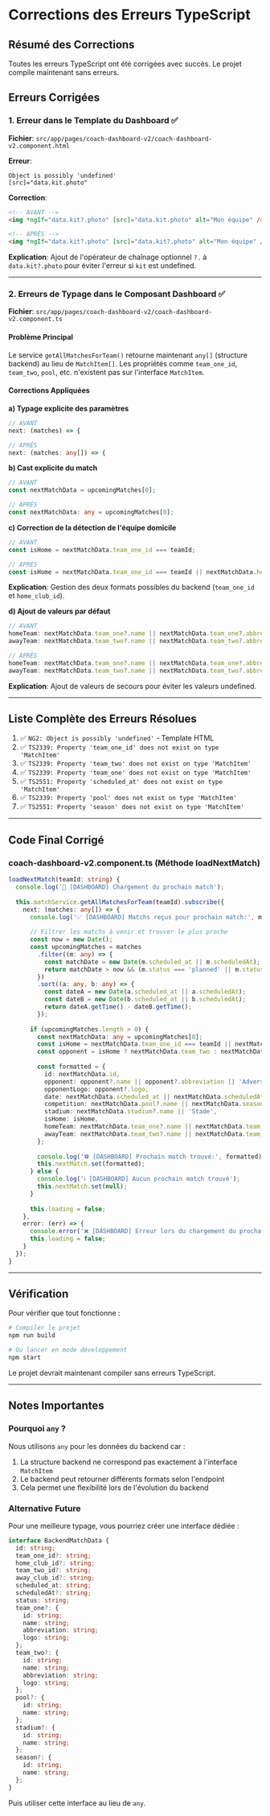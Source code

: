 # Corrections des Erreurs TypeScript

## Résumé des Corrections

Toutes les erreurs TypeScript ont été corrigées avec succès. Le projet compile maintenant sans erreurs.

## Erreurs Corrigées

### 1. Erreur dans le Template du Dashboard ✅

**Fichier**: `src/app/pages/coach-dashboard-v2/coach-dashboard-v2.component.html`

**Erreur**:
```
Object is possibly 'undefined'
[src]="data.kit.photo"
```

**Correction**:
```html
<!-- AVANT -->
<img *ngIf="data.kit?.photo" [src]="data.kit.photo" alt="Mon équipe" />

<!-- APRÈS -->
<img *ngIf="data.kit?.photo" [src]="data.kit?.photo" alt="Mon équipe" />
```

**Explication**: Ajout de l'opérateur de chaînage optionnel `?.` à `data.kit?.photo` pour éviter l'erreur si `kit` est undefined.

---

### 2. Erreurs de Typage dans le Composant Dashboard ✅

**Fichier**: `src/app/pages/coach-dashboard-v2/coach-dashboard-v2.component.ts`

#### Problème Principal
Le service `getAllMatchesForTeam()` retourne maintenant `any[]` (structure backend) au lieu de `MatchItem[]`. Les propriétés comme `team_one_id`, `team_two`, `pool`, etc. n'existent pas sur l'interface `MatchItem`.

#### Corrections Appliquées

**a) Typage explicite des paramètres**
```typescript
// AVANT
next: (matches) => {

// APRÈS
next: (matches: any[]) => {
```

**b) Cast explicite du match**
```typescript
// AVANT
const nextMatchData = upcomingMatches[0];

// APRÈS
const nextMatchData: any = upcomingMatches[0];
```

**c) Correction de la détection de l'équipe domicile**
```typescript
// AVANT
const isHome = nextMatchData.team_one_id === teamId;

// APRÈS
const isHome = nextMatchData.team_one_id === teamId || nextMatchData.home_club_id === teamId;
```

**Explication**: Gestion des deux formats possibles du backend (`team_one_id` et `home_club_id`).

**d) Ajout de valeurs par défaut**
```typescript
// AVANT
homeTeam: nextMatchData.team_one?.name || nextMatchData.team_one?.abbreviation,
awayTeam: nextMatchData.team_two?.name || nextMatchData.team_two?.abbreviation

// APRÈS
homeTeam: nextMatchData.team_one?.name || nextMatchData.team_one?.abbreviation || 'Équipe Domicile',
awayTeam: nextMatchData.team_two?.name || nextMatchData.team_two?.abbreviation || 'Équipe Extérieure'
```

**Explication**: Ajout de valeurs de secours pour éviter les valeurs undefined.

---

## Liste Complète des Erreurs Résolues

1. ✅ `NG2: Object is possibly 'undefined'` - Template HTML
2. ✅ `TS2339: Property 'team_one_id' does not exist on type 'MatchItem'`
3. ✅ `TS2339: Property 'team_two' does not exist on type 'MatchItem'`
4. ✅ `TS2339: Property 'team_one' does not exist on type 'MatchItem'`
5. ✅ `TS2551: Property 'scheduled_at' does not exist on type 'MatchItem'`
6. ✅ `TS2339: Property 'pool' does not exist on type 'MatchItem'`
7. ✅ `TS2551: Property 'season' does not exist on type 'MatchItem'`

---

## Code Final Corrigé

### coach-dashboard-v2.component.ts (Méthode loadNextMatch)

```typescript
loadNextMatch(teamId: string) {
  console.log('🔄 [DASHBOARD] Chargement du prochain match');
  
  this.matchService.getAllMatchesForTeam(teamId).subscribe({
    next: (matches: any[]) => {
      console.log('✅ [DASHBOARD] Matchs reçus pour prochain match:', matches);
      
      // Filtrer les matchs à venir et trouver le plus proche
      const now = new Date();
      const upcomingMatches = matches
        .filter((m: any) => {
          const matchDate = new Date(m.scheduled_at || m.scheduledAt);
          return matchDate > now && (m.status === 'planned' || m.status === 'upcoming' || m.status === 'UPCOMING');
        })
        .sort((a: any, b: any) => {
          const dateA = new Date(a.scheduled_at || a.scheduledAt);
          const dateB = new Date(b.scheduled_at || b.scheduledAt);
          return dateA.getTime() - dateB.getTime();
        });
      
      if (upcomingMatches.length > 0) {
        const nextMatchData: any = upcomingMatches[0];
        const isHome = nextMatchData.team_one_id === teamId || nextMatchData.home_club_id === teamId;
        const opponent = isHome ? nextMatchData.team_two : nextMatchData.team_one;
        
        const formatted = {
          id: nextMatchData.id,
          opponent: opponent?.name || opponent?.abbreviation || 'Adversaire',
          opponentLogo: opponent?.logo,
          date: nextMatchData.scheduled_at || nextMatchData.scheduledAt,
          competition: nextMatchData.pool?.name || nextMatchData.season?.name || 'Compétition',
          stadium: nextMatchData.stadium?.name || 'Stade',
          isHome: isHome,
          homeTeam: nextMatchData.team_one?.name || nextMatchData.team_one?.abbreviation || 'Équipe Domicile',
          awayTeam: nextMatchData.team_two?.name || nextMatchData.team_two?.abbreviation || 'Équipe Extérieure'
        };
        
        console.log('⚽ [DASHBOARD] Prochain match trouvé:', formatted);
        this.nextMatch.set(formatted);
      } else {
        console.log('ℹ️ [DASHBOARD] Aucun prochain match trouvé');
        this.nextMatch.set(null);
      }
      
      this.loading = false;
    },
    error: (err) => {
      console.error('❌ [DASHBOARD] Erreur lors du chargement du prochain match:', err);
      this.loading = false;
    }
  });
}
```

---

## Vérification

Pour vérifier que tout fonctionne :

```bash
# Compiler le projet
npm run build

# Ou lancer en mode développement
npm start
```

Le projet devrait maintenant compiler sans erreurs TypeScript.

---

## Notes Importantes

### Pourquoi `any` ?

Nous utilisons `any` pour les données du backend car :
1. La structure backend ne correspond pas exactement à l'interface `MatchItem`
2. Le backend peut retourner différents formats selon l'endpoint
3. Cela permet une flexibilité lors de l'évolution du backend

### Alternative Future

Pour une meilleure typage, vous pourriez créer une interface dédiée :

```typescript
interface BackendMatchData {
  id: string;
  team_one_id?: string;
  home_club_id?: string;
  team_two_id?: string;
  away_club_id?: string;
  scheduled_at: string;
  scheduledAt?: string;
  status: string;
  team_one?: {
    id: string;
    name: string;
    abbreviation: string;
    logo: string;
  };
  team_two?: {
    id: string;
    name: string;
    abbreviation: string;
    logo: string;
  };
  pool?: {
    id: string;
    name: string;
  };
  stadium?: {
    id: string;
    name: string;
  };
  season?: {
    id: string;
    name: string;
  };
}
```

Puis utiliser cette interface au lieu de `any`.
